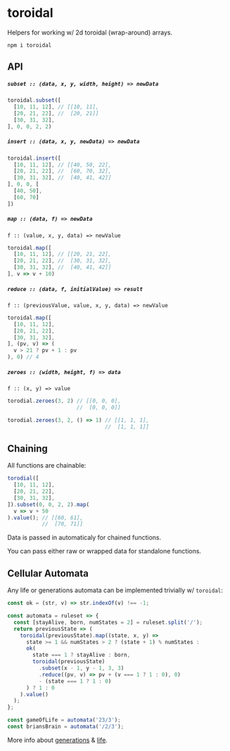 toroidal
========
Helpers for working w/ 2d toroidal (wrap-around) arrays.

`npm i toroidal`

API
---
##### `subset :: (data, x, y, width, height) => newData`

```js
toroidal.subset([
  [10, 11, 12], // [[10, 11],
  [20, 21, 22], //  [20, 21]]
  [30, 31, 32],
], 0, 0, 2, 2)
```

##### `insert :: (data, x, y, newData) => newData`

```js
toroidal.insert([
  [10, 11, 12], // [[40, 50, 22],
  [20, 21, 22], //  [60, 70, 32],
  [30, 31, 32], //  [40, 41, 42]]
], 0, 0, [
  [40, 50],
  [60, 70]
])
```

##### `map :: (data, f) => newData`

`f :: (value, x, y, data) => newValue`

```js
toroidal.map([
  [10, 11, 12], // [[20, 21, 22],
  [20, 21, 22], //  [30, 31, 32],
  [30, 31, 32], //  [40, 41, 42]]
], v => v + 10)
```

##### `reduce :: (data, f, initialValue) => result`

`f :: (previousValue, value, x, y, data) => newValue`

```js
toroidal.map([
  [10, 11, 12],
  [20, 21, 22],
  [30, 31, 32],
], (pv, v) => (
  v > 21 ? pv + 1 : pv
), 0) // 4
```

##### `zeroes :: (width, height, f) => data`

`f :: (x, y) => value`

```js
torodial.zeroes(3, 2) // [[0, 0, 0],
                      //  [0, 0, 0]]

torodial.zeroes(3, 2, () => 1) // [[1, 1, 1],
                               //  [1, 1, 1]]

```

Chaining
--------
All functions are chainable:

```js
torodial([
  [10, 11, 12],
  [20, 21, 22],
  [30, 31, 32],
]).subset(0, 0, 2, 2).map(
  v => v + 50
).value(); // [[60, 61],
           //  [70, 71]]
```

Data is passed in automaticaly for chained functions.

You can pass either raw or wrapped data for standalone functions.

Cellular Automata
-----------------
Any life or generations automata can be implemented trivially w/ `toroidal`:

```js
const ok = (str, v) => str.indexOf(v) !== -1;

const automata = ruleset => {
  const [stayAlive, born, numStates = 2] = ruleset.split('/');
  return previousState => (
    toroidal(previousState).map((state, x, y) =>
      state >= 1 && numStates > 2 ? (state + 1) % numStates :
      ok(
        state === 1 ? stayAlive : born,
        toroidal(previousState)
          .subset(x - 1, y - 1, 3, 3)
          .reduce((pv, v) => pv + (v === 1 ? 1 : 0), 0)
          - (state === 1 ? 1 : 0)
      ) ? 1 : 0
    ).value()
  );
};

const gameOfLife = automata('23/3');
const briansBrain = automata('/2/3');
```

More info about [generations](http://psoup.math.wisc.edu/mcell/rullex_gene.html) & [life](http://psoup.math.wisc.edu/mcell/rullex_life.html).
